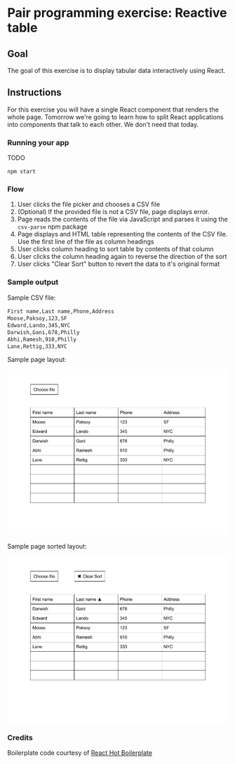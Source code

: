 # Pair programming exercise: Reactive table

## Goal

The goal of this exercise is to display tabular data interactively using React.

## Instructions

For this exercise you will have a single React component that renders the
whole page. Tomorrow we're going to learn how to split React applications
into components that talk to each other. We don't need that today.

### Running your app

TODO

```
npm start
```

### Flow

1. User clicks the file picker and chooses a CSV file
1. (Optional) If the provided file is not a CSV file, page displays error.
1. Page reads the contents of the file via JavaScript and parses it using the
   `csv-parse` npm package
1. Page displays and HTML table representing the contents of the CSV file.
   Use the first line of the file as column headings
1. User clicks column heading to sort table by contents of that column
1. User clicks the column heading again to reverse the direction of the
   sort
1. User clicks "Clear Sort" button to revert the data to it's original format

### Sample output

Sample CSV file:

```csv
First name,Last name,Phone,Address
Moose,Paksoy,123,SF
Edward,Lando,345,NYC
Darwish,Gani,678,Philly
Abhi,Ramesh,910,Philly
Lane,Rettig,333,NYC
```

Sample page layout:

![](img/layout.png)

Sample page sorted layout:

![](img/layout-sort.png)

### Credits

Boilerplate code courtesy of
[React Hot Boilerplate](https://github.com/gaearon/react-hot-boilerplate)
